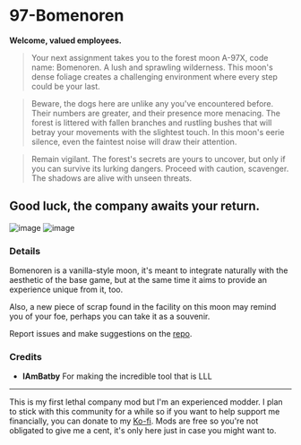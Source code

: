 # 97-Bomenoren

**Welcome, valued employees.**

>Your next assignment takes you to the forest moon A-97X, code name: Bomenoren. A lush and sprawling wilderness. This moon's dense foliage creates a challenging environment where every step could be your last.

>Beware, the dogs here are unlike any you've encountered before. Their numbers are greater, and their presence more menacing. The forest is littered with fallen branches and rustling bushes that will betray your movements with the slightest touch. In this moon's eerie silence, even the faintest noise will draw their attention.

>Remain vigilant. The forest's secrets are yours to uncover, but only if you can survive its lurking dangers. Proceed with caution, scavenger. The shadows are alive with unseen threats.

## Good luck, the company awaits your return.
![image](https://github.com/Wild-W/QuietMoonPatch/assets/39774593/0620b923-128d-4317-b87d-df3f83c7b31e)
![image](https://github.com/Wild-W/QuietMoonPatch/assets/39774593/17a11704-9223-4fe6-9702-23950a77c163)

### Details
Bomenoren is a vanilla-style moon, it's meant to integrate naturally with the aesthetic of the base game, but at the same time it aims to provide an experience unique from it, too.

Also, a new piece of scrap found in the facility on this moon may remind you of your foe, perhaps you can take it as a souvenir.

Report issues and make suggestions on the [repo](https://github.com/Wild-W/QuietMoonPatch).

### Credits
- **IAmBatby** For making the incredible tool that is LLL

---
This is my first lethal company mod but I'm an experienced modder. I plan to stick with this community for a while so if you want to help support me financially, you can donate to my [Ko-fi](https://ko-fi.com/wildw). Mods are free so you're not obligated to give me a cent, it's only here just in case you might want to.

